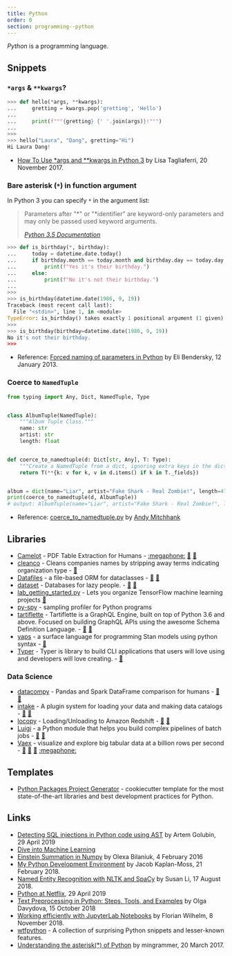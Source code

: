 ```yaml
---
title: Python
order: 0
section: programming--python
---
```


<dfn>Python</dfn> is a programming language.

## Snippets

### `*args` & `**kwargs`?

```python
>>> def hello(*args, **kwargs):
...     gretting = kwargs.pop('gretting', 'Hello')
...
...     print(f"""{gretting} {' '.join(args)}!""")
...
>>>
>>> hello("Laura", "Dang", gretting="Hi")
Hi Laura Dang!
```

-   [How To Use \*args and \*\*kwargs in Python 3](https://www.digitalocean.com/community/tutorials/how-to-use-args-and-kwargs-in-python-3) by Lisa Tagliaferri, 20 November 2017.

### Bare asterisk (`*`) in function argument

In Python 3 you can specify `*` in the argument list:

> Parameters after "*" or "*identifier" are keyword-only parameters and may only be passed used keyword arguments.
>
> <cite><a href="https://docs.python.org/3.5/reference/compound_stmts.html#function-definitions">Python 3.5 Documentation</a></cite>

```python
>>> def is_birthday(*, birthday):
...     today = datetime.date.today()
...     if birthday.month == today.month and birthday.day == today.day:
...         print(f"Yes it's their birthday.")
...     else:
...         print(f"No it's not their birthday.")
...
>>>
>>> is_birthday(datetime.date(1986, 9, 19))
Traceback (most recent call last):
  File "<stdin>", line 1, in <module>
TypeError: is_birthday() takes exactly 1 positional argument (1 given)
>>>
>>> is_birthday(birthday=datetime.date(1986, 9, 19))
No it's not their birthday.
>>>
```

-   Reference: [Forced naming of parameters in Python](https://stackoverflow.com/a/14298976) by Eli Bendersky, 12 January 2013.

### Coerce to `NamedTuple`

```python
from typing import Any, Dict, NamedTuple, Type


class AlbumTuple(NamedTuple):
    """Album Tuple Class."""
    name: str
    artist: str
    length: float


def coerce_to_namedtuple(d: Dict[str, Any], T: Type):
    """Create a NamedTuple from a dict, ignoring extra keys in the dict"""
    return T(**{k: v for k, v in d.items() if k in T._fields})


album = dict(name="Liar", artist="Fake Shark - Real Zombie!", length=47.15)
print(coerce_to_namedtuple(d, AlbumTuple))
# output: AlbumTuple(name="Liar", artist="Fake Shark - Real Zombie!", length=47.15)
```

-   Reference: [coerce_to_namedtuple.py](https://gist.github.com/andymitchhank/7677786e1d49eda7f6b70002e74915f7) by [Andy Mitchhank](https://andymitchhank.com/)


## Libraries

-   [Camelot](https://camelot-py.readthedocs.io/en/master/) - PDF Table Extraction for Humans - [:megaphone:](https://blog.socialcops.com/technology/engineering/camelot-python-library-pdf-data/ "Announcing Camelot, a Python Library to Extract Tabular Data from PDFs") [:octopus:](https://github.com/socialcopsdev/camelot/ "Camelot on GitHub") [:snake:](https://pypi.org/project/camelot-py/ "Camelot on PyPi")
-   [cleanco](https://github.com/psolin/cleanco) - Cleans companies names by stripping away terms indicating organization type - [:snake:](https://pypi.org/project/cleanco/ "cleanco on PyPi")
-   [Datafiles](https://datafiles.readthedocs.io/) - a file-based ORM for dataclasses - [:octopus:](https://github.com/jacebrowning/datafiles "datafiles on GitHub") [:snake:](https://pypi.org/project/datafiles/ "datafiles on PyPi")
-   [dataset](https://dataset.readthedocs.io/en/latest/index.html) - Databases for lazy people. - [:octopus:](https://github.com/pudo/dataset "dataset on GitHub")
    [:snake:](https://pypi.org/project/dataset/ "dataset on PyPi")
-   [lab_getting_started.py](http://blog.varunajayasiri.com/ml/lab/lab_getting_started.html) - Lets you organize TensorFlow machine learning projects
    [:snake:](https://pypi.org/project/yaps/ "yaps on PyPi")
-   [py-spy](https://github.com/benfred/py-spy) - sampling profiler for Python programs
-   [tartiflette](https://tartiflette.io/) - Tartiflette is a GraphQL Engine, built on top of Python 3.6 and above. Focused on building GraphQL APIs using the awesome Schema Definition Language. - [:octopus:](https://github.com/dailymotion/tartiflette "tartiflette on GitHub") [:snake:](https://pypi.org/project/tartiflette/ "tartiflette on PyPi")
-   [yaps](https://ibm.github.io/yaps/) - a surface language for programming Stan models using python syntax - [:octopus:](https://github.com/ibm/yaps "yaps on GitHub")
-   [Typer](https://typer.tiangolo.com/) - Typer is library to build CLI applications that users will love using and developers will love creating. - [:octopus:](https://github.com/tiangolo/typer "Typer on GitHub")

### Data Science

-   [datacompy](https://capitalone.github.io/datacompy/) - Pandas and Spark DataFrame comparison for humans - [:octopus:](https://github.com/capitalone/datacompy "datacompy on GitHub")  [:snake:](https://pypi.org/project/datacompy' "datacompy on PyPi")
-   [intake](https://intake.readthedocs.io/en/latest/index.html) - A plugin system for loading your data and making data catalogs - [:octopus:](https://github.com/ContinuumIO/intake "intake") [:snake:](https://pypi.org/project/intake' "intake on PyPi")
-   [locopy](https://capitalone.github.io/Data-Load-and-Copy-using-Python/) - Loading/Unloading to Amazon Redshift - [:octopus:](https://github.com/capitalone/Data-Load-and-Copy-using-Python "locopy on GitHub") [:snake:](https://pypi.org/project/locopy' "locopy on PyPi")
-   [Luigi](https://luigi.readthedocs.io/en/stable/) - a Python module that helps you build complex pipelines of batch jobs - [:octopus:](https://github.com/spotify/luigi "Luigi on GitHub") [:snake:](https://pypi.org/project/luigi/' "Luigi on PyPi")
-   [Vaex](https://vaex.io/) - visualize and explore big tabular data at a billion rows per second - [:bookmark_tabs:](https://docs.vaex.io/en/latest/ "Vaex documentation") [:octopus:](https://github.com/vaexio/vaex/ "Vaex on GitHub") [:snake:](https://pypi.org/project/vaex/ "Vaex on PyPi") [:megaphone:](https://towardsdatascience.com/vaex-a-dataframe-with-super-strings-789b92e8d861 "Vaex: A DataFrame with super strings by Maarten Breddels")

## Templates

-   [Python Packages Project Generator](https://github.com/TezRomacH/python-package-template) - cookiecutter template for the most state-of-the-art libraries and best development practices for Python.

## Links

-   [Detecting SQL injections in Python code using AST](https://rushter.com/blog/detecting-sql-injections-in-python/) by Artem Golubin, 29 April 2019
-   [Dive into Machine Learning](https://akashgupta299.gitbooks.io/dive-into-ml/content/)
-   [Einstein Summation in Numpy](https://obilaniu6266h16.wordpress.com/2016/02/04/einstein-summation-in-numpy/) by Olexa Bilaniuk, 4 February 2016
-   [My Python Development Environment](https://jacobian.org/2018/feb/21/python-environment-2018/) by Jacob Kaplan-Moss, 21 February 2018.
-   [Named Entity Recognition with NLTK and SpaCy](https://towardsdatascience.com/named-entity-recognition-with-nltk-and-spacy-8c4a7d88e7da) by Susan Li, 17 August 2018.
-   [Python at Netflix](https://medium.com/netflix-techblog/python-at-netflix-bba45dae649e), 29 April 2019
-   [Text Preprocessing in Python: Steps, Tools, and Examples](https://medium.com/@datamonsters/text-preprocessing-in-python-steps-tools-and-examples-bf025f872908) by Olga Davydova, 15 October 2018
-   [Working efficiently with JupyterLab Notebooks](https://florianwilhelm.info/2018/11/working_efficiently_with_jupyter_lab/) by Florian Wilhelm, 8 November 2018.
-   [wtfpython](https://github.com/satwikkansal/wtfpython) - A collection of surprising Python snippets and lesser-known features.
-   [Understanding the asterisk(*) of Python](https://medium.com/understand-the-python/understanding-the-asterisk-of-python-8b9daaa4a558) by mingrammer, 20 March 2017.
